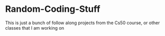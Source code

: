 # Random-Coding-Stuff
This is just a bunch of follow along projects from the Cs50 course, or other classes that I am working on
